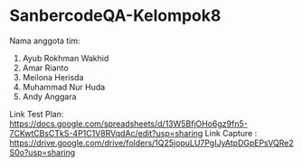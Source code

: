 # SanbercodeQA-Kelompok8

Nama anggota tim:
1. Ayub Rokhman Wakhid
2. Amar Rianto
3. Meilona Herisda
4. Muhammad Nur Huda
5. Andy Anggara

Link Test Plan: https://docs.google.com/spreadsheets/d/13W5BfjOHo6gz9fn5-7CKwtCBsCTkS-4P1C1V8RVqdAc/edit?usp=sharing
Link Capture : https://drive.google.com/drive/folders/1Q25jopuLU7PgIJyAtpDGpEPsVQRe2S0o?usp=sharing
